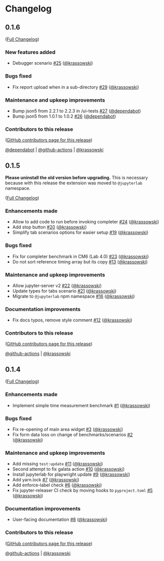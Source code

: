 # Changelog

<!-- <START NEW CHANGELOG ENTRY> -->

## 0.1.6

([Full Changelog](https://github.com/jupyterlab/ui-profiler/compare/v0.1.5...7949566d5055a9a0ed1fdc6f607cecc803a92f3c))

### New features added

- Debugger scenario [#25](https://github.com/jupyterlab/ui-profiler/pull/25) ([@krassowski](https://github.com/krassowski))

### Bugs fixed

- Fix report upload when in a sub-directory [#29](https://github.com/jupyterlab/ui-profiler/pull/29) ([@krassowski](https://github.com/krassowski))

### Maintenance and upkeep improvements

- Bump json5 from 2.2.1 to 2.2.3 in /ui-tests [#27](https://github.com/jupyterlab/ui-profiler/pull/27) ([@dependabot](https://github.com/dependabot))
- Bump json5 from 1.0.1 to 1.0.2 [#26](https://github.com/jupyterlab/ui-profiler/pull/26) ([@dependabot](https://github.com/dependabot))

### Contributors to this release

([GitHub contributors page for this release](https://github.com/jupyterlab/ui-profiler/graphs/contributors?from=2022-12-28&to=2023-01-22&type=c))

[@dependabot](https://github.com/search?q=repo%3Ajupyterlab%2Fui-profiler+involves%3Adependabot+updated%3A2022-12-28..2023-01-22&type=Issues) | [@github-actions](https://github.com/search?q=repo%3Ajupyterlab%2Fui-profiler+involves%3Agithub-actions+updated%3A2022-12-28..2023-01-22&type=Issues) | [@krassowski](https://github.com/search?q=repo%3Ajupyterlab%2Fui-profiler+involves%3Akrassowski+updated%3A2022-12-28..2023-01-22&type=Issues)

<!-- <END NEW CHANGELOG ENTRY> -->

## 0.1.5

**Please uninstall the old version before upgrading.** This is necessary because with this release the extension was moved to `@jupyterlab` namespace.

([Full Changelog](https://github.com/jupyterlab/ui-profiler/compare/v0.1.4...59e2b4d9172df6c9865e1563c0421037fb850b10))

### Enhancements made

- Allow to add code to run before invoking completer [#24](https://github.com/jupyterlab/ui-profiler/pull/24) ([@krassowski](https://github.com/krassowski))
- Add stop button [#20](https://github.com/jupyterlab/ui-profiler/pull/20) ([@krassowski](https://github.com/krassowski))
- Simplify tab scenarios options for easier setup [#19](https://github.com/jupyterlab/ui-profiler/pull/19) ([@krassowski](https://github.com/krassowski))

### Bugs fixed

- Fix for completer benchmark in CM6 (Lab 4.0) [#23](https://github.com/jupyterlab/ui-profiler/pull/23) ([@krassowski](https://github.com/krassowski))
- Do not sort reference timing array but its copy [#13](https://github.com/jupyterlab/ui-profiler/pull/13) ([@krassowski](https://github.com/krassowski))

### Maintenance and upkeep improvements

- Allow jupyter-server v2 [#22](https://github.com/jupyterlab/ui-profiler/pull/22) ([@krassowski](https://github.com/krassowski))
- Update types for tabs scenario [#21](https://github.com/jupyterlab/ui-profiler/pull/21) ([@krassowski](https://github.com/krassowski))
- Migrate to `@jupyterlab` npm namespace [#16](https://github.com/jupyterlab/ui-profiler/pull/16) ([@krassowski](https://github.com/krassowski))

### Documentation improvements

- Fix docs typos, remove style comment [#12](https://github.com/jupyterlab/ui-profiler/pull/12) ([@krassowski](https://github.com/krassowski))

### Contributors to this release

([GitHub contributors page for this release](https://github.com/jupyterlab/ui-profiler/graphs/contributors?from=2022-12-18&to=2022-12-28&type=c))

[@github-actions](https://github.com/search?q=repo%3Ajupyterlab%2Fui-profiler+involves%3Agithub-actions+updated%3A2022-12-18..2022-12-28&type=Issues) | [@krassowski](https://github.com/search?q=repo%3Ajupyterlab%2Fui-profiler+involves%3Akrassowski+updated%3A2022-12-18..2022-12-28&type=Issues)

## 0.1.4

([Full Changelog](https://github.com/jupyterlab/ui-profiler/compare/v0.1.3...f2b4a4443b5fff366359abc6a293274829e81491))

### Enhancements made

- Implement simple time measurement benchmark [#1](https://github.com/jupyterlab/ui-profiler/pull/1) ([@krassowski](https://github.com/krassowski))

### Bugs fixed

- Fix re-opening of main area widget [#3](https://github.com/jupyterlab/ui-profiler/pull/3) ([@krassowski](https://github.com/krassowski))
- Fix form data loss on change of benchmarks/scenarios [#2](https://github.com/jupyterlab/ui-profiler/pull/2) ([@krassowski](https://github.com/krassowski))

### Maintenance and upkeep improvements

- Add missing `test:update` [#11](https://github.com/jupyterlab/ui-profiler/pull/11) ([@krassowski](https://github.com/krassowski))
- Second attempt to fix galata action [#10](https://github.com/jupyterlab/ui-profiler/pull/10) ([@krassowski](https://github.com/krassowski))
- Install jupyterlab for playwright update [#9](https://github.com/jupyterlab/ui-profiler/pull/9) ([@krassowski](https://github.com/krassowski))
- Add yarn.lock [#7](https://github.com/jupyterlab/ui-profiler/pull/7) ([@krassowski](https://github.com/krassowski))
- Add enforce-label check [#6](https://github.com/jupyterlab/ui-profiler/pull/6) ([@krassowski](https://github.com/krassowski))
- Fix jupyter-releaser CI check by moving hooks to `pyproject.toml` [#5](https://github.com/jupyterlab/ui-profiler/pull/5) ([@krassowski](https://github.com/krassowski))

### Documentation improvements

- User-facing documentation [#8](https://github.com/jupyterlab/ui-profiler/pull/8) ([@krassowski](https://github.com/krassowski))

### Contributors to this release

([GitHub contributors page for this release](https://github.com/jupyterlab/ui-profiler/graphs/contributors?from=2022-12-06&to=2022-12-18&type=c))

[@github-actions](https://github.com/search?q=repo%3Ajupyterlab%2Fui-profiler+involves%3Agithub-actions+updated%3A2022-12-06..2022-12-18&type=Issues) | [@krassowski](https://github.com/search?q=repo%3Ajupyterlab%2Fui-profiler+involves%3Akrassowski+updated%3A2022-12-06..2022-12-18&type=Issues)
